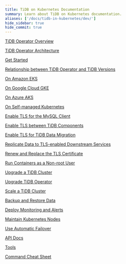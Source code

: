 ```yaml
---
title: TiDB on Kubernetes Documentation
summary: Learn about TiDB on Kubernetes documentation.
aliases: ['/docs/tidb-in-kubernetes/dev/']
hide_sidebar: true
hide_commit: true
---
```


<LearningPathContainer platform="tidb-operator" title="TiDB on Kubernetes Documentation" subTitle="Using TiDB Operator provided by PingCAP, you can run and maintain TiDB seamlessly on the Kubernetes clusters deployed on a public cloud or in a self-hosted environment.">

<LearningPath label="Learn" icon="cloud1">

[TiDB Operator Overview](https://docs.pingcap.com/tidb-in-kubernetes/dev/tidb-operator-overview)

[TiDB Operator Architecture](https://docs.pingcap.com/tidb-in-kubernetes/dev/architecture)

[Get Started](https://docs.pingcap.com/tidb-in-kubernetes/dev/get-started)

[Relationship between TiDB Operator and TiDB Versions](https://docs.pingcap.com/tidb-in-kubernetes/dev/tidb-operator-overview)

</LearningPath>

<LearningPath label="Deploy TiDB" icon="deploy">

[On Amazon EKS](https://docs.pingcap.com/tidb-in-kubernetes/dev/deploy-on-aws-eks)

[On Google Cloud GKE](https://docs.pingcap.com/tidb-in-kubernetes/dev/deploy-on-gcp-gke)

[On Azure AKS](https://docs.pingcap.com/tidb-in-kubernetes/dev/deploy-on-azure-aks)

[On Self-managed Kubernetes](https://docs.pingcap.com/tidb-in-kubernetes/dev/deploy-on-general-kubernetes)

</LearningPath>

<LearningPath label="Secure" icon="cloud3">

[Enable TLS for the MySQL Client](https://docs.pingcap.com/tidb-in-kubernetes/dev/enable-tls-for-mysql-client)

[Enable TLS between TiDB Components](https://docs.pingcap.com/tidb-in-kubernetes/dev/enable-tls-between-components)

[Enable TLS for TiDB Data Migration](https://docs.pingcap.com/tidb-in-kubernetes/dev/enable-tls-for-dm)

[Replicate Data to TLS-enabled Downstream Services](https://docs.pingcap.com/tidb-in-kubernetes/dev/enable-tls-for-ticdc-sink)

[Renew and Replace the TLS Certificate](https://docs.pingcap.com/tidb-in-kubernetes/dev/renew-tls-certificate)

[Run Containers as a Non-root User](https://docs.pingcap.com/tidb-in-kubernetes/dev/containers-run-as-non-root-user)

</LearningPath>

<LearningPath label="Manage" icon="maintain">

[Upgrade a TiDB Cluster](https://docs.pingcap.com/tidb-in-kubernetes/dev/upgrade-a-tidb-cluster)

[Upgrade TiDB Operator](https://docs.pingcap.com/tidb-in-kubernetes/dev/upgrade-tidb-operator)

[Scale a TiDB Cluster](https://docs.pingcap.com/tidb-in-kubernetes/dev/scale-a-tidb-cluster)

[Backup and Restore Data](https://docs.pingcap.com/tidb-in-kubernetes/dev/backup-restore-overview)

[Deploy Monitoring and Alerts](https://docs.pingcap.com/tidb-in-kubernetes/dev/monitor-a-tidb-cluster)

[Maintain Kubernetes Nodes](https://docs.pingcap.com/tidb-in-kubernetes/dev/maintain-a-kubernetes-node)

[Use Automatic Failover](https://docs.pingcap.com/tidb-in-kubernetes/dev/use-auto-failover)

</LearningPath>

<LearningPath label="Reference" icon="cloud-dev">

[API Docs](https://github.com/pingcap/tidb-operator/blob/v1.6.0/docs/api-references/docs.md)

[Tools](https://docs.pingcap.com/tidb-in-kubernetes/dev/tidb-toolkit)

[Command Cheat Sheet](https://docs.pingcap.com/tidb-in-kubernetes/dev/cheat-sheet)

</LearningPath>

</LearningPathContainer>

